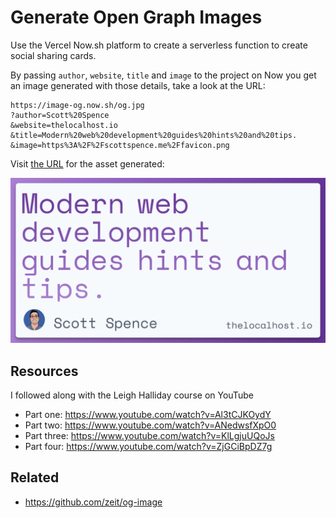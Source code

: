 # Generate Open Graph Images

Use the Vercel Now.sh platform to create a serverless function to
create social sharing cards.

By passing `author`, `website`, `title` and `image` to the project on
Now you get an image generated with those details, take a look at the
URL:

```text
https://image-og.now.sh/og.jpg
?author=Scott%20Spence
&website=thelocalhost.io
&title=Modern%20web%20development%20guides%20hints%20and%20tips.
&image=https%3A%2F%2Fscottspence.me%2Ffavicon.png
```

Visit [the URL] for the asset generated:

![open graph card example](./og.jpg)

## Resources

I followed along with the Leigh Halliday course on YouTube

- Part one: https://www.youtube.com/watch?v=Al3tCJKOydY
- Part two: https://www.youtube.com/watch?v=ANedwsfXpO0
- Part three: https://www.youtube.com/watch?v=KlLgjuUQoJs
- Part four: https://www.youtube.com/watch?v=ZjGCiBpDZ7g

## Related

- https://github.com/zeit/og-image

<!-- Links -->

[the url]:
  https://image-og.now.sh/og.jpg?author=Scott%20Spence&website=thelocalhost.io&title=Modern%20web%20development%20guides%20hints%20and%20tips.&image=https%3A%2F%2Fscottspence.me%2Ffavicon.png

